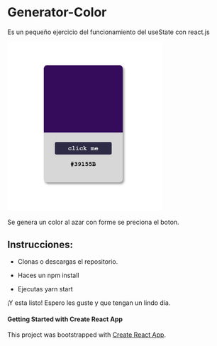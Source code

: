 # Generator-Color

Es un pequeño ejercicio del funcionamiento del useState con react.js

  <img src="./src/generator-color.jpeg" width="350" title="hover text">

Se genera un color al azar con forme se preciona el boton.

## Instrucciones:

- Clonas o descargas el repositorio.

- Haces un npm install

- Ejecutas yarn start

¡Y esta listo! Espero les guste y que tengan un lindo día.

#### Getting Started with Create React App

This project was bootstrapped with [Create React App](https://github.com/facebook/create-react-app).
